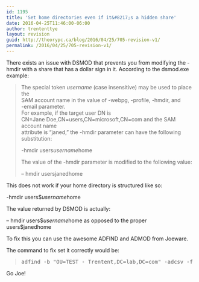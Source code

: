 ```yaml
---
id: 1195
title: 'Set home directories even if it&#8217;s a hidden share'
date: 2016-04-25T11:46:00-06:00
author: trententtye
layout: revision
guid: http://theorypc.ca/blog/2016/04/25/705-revision-v1/
permalink: /2016/04/25/705-revision-v1/
---
```

There exists an issue with DSMOD that prevents you from modifying the -hmdir with a share that has a dollar sign in it. According to the dsmod.exe example:

> The special token $username$ (case insensitive) may be used to place the  
> SAM account name in the value of -webpg, -profile, -hmdir, and  
> -email parameter.  
> For example, if the target user DN is  
> CN=Jane Doe,CN=users,CN=microsoft,CN=com and the SAM account name  
> attribute is &#8220;janed,&#8221; the -hmdir parameter can have the following  
> substitution:
> 
> -hmdir users$username$home
> 
> The value of the -hmdir parameter is modified to the following value:
> 
> &#8211; hmdir usersjanedhome

This does not work if your home directory is structured like so:

-hmdir users$$username$home

The value returned by DSMOD is actually:

&#8211; hmdir users$$username$home as opposed to the proper  
users$janedhome

To fix this you can use the awesome ADFIND and ADMOD from Joeware.

The command to fix set it correctly would be:

> <pre class="lang:batch decode:true ">adfind -b "OU=TEST - Trentent,DC=lab,DC=com" -adcsv -f "(&objectClass=user)" samAccountName | admod homeDirectory::\\test\test$\{{samAccountName}} homeDrive::Z:</pre>

Go Joe!

<!-- AddThis Advanced Settings generic via filter on the_content -->

<!-- AddThis Share Buttons generic via filter on the_content -->